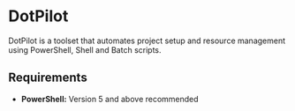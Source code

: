 # DotPilot

DotPilot is a toolset that automates project setup and resource management using PowerShell, Shell and Batch scripts.

## Requirements

- **PowerShell:** Version 5 and above recommended
